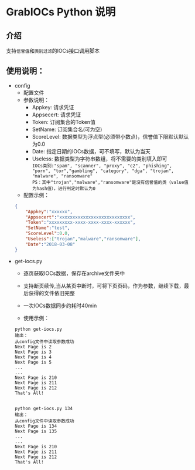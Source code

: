 # GrabIOCs Python 说明    
## 介绍   
支持`信誉值`和`类别过滤`的IOCs接口调用脚本

## 使用说明：
* config
    * 配置文件
    * 参数说明：
        * Appkey: 请求凭证
        * Appsecert: 请求凭证
        * Token: 订阅集合的Token值
        * SetName: 订阅集合名(可为空)
        * ScoreLevel: 数据类型为浮点型(必须带小数点)，信誉值下限默认默认为0.0
        * Date: 指定日期的IOCs数据，可不填写，默认为当天
        * Useless: 数据类型为字符串数组，将不需要的类别填入即可    
        `IOCs类别:"spam", "scanner", "proxy", "c2", "phishing", "porn", "tor","gambling", "category", "dga", "trojan", "malware", "ransomware"`   
        `PS：其中"trojan","malware","ransomware"是没有信誉值的类（value值为hash值），进行判定时默认为0`
    * 配置示例：
    ```json
    {
        "Appkey":"xxxxxx",
        "Appsecert":"xxxxxxxxxxxxxxxxxxxxxxxxxxx",
        "Token":"xxxxxxxxx-xxxx-xxxx-xxxx-xxxxxx",
        "SetName":"test",
        "ScoreLevel":0.0,
        "Useless":["trojan","malware","ransomware"],
        "Date":"2018-03-08"
    }
    ```
* get-iocs.py
    * 逐页获取IOCs数据，保存在archive文件夹中
    * 支持断页续传,当从某页中断时，可将下页页码，作为参数，继续下载，最后获得的文件依旧完整
    * 一次IOCs数据同步约耗时40min

    * 使用示例：
    ```shell
    python get-iocs.py
    输出：
    从config文件中读取参数成功
    Next Page is 2
    Next Page is 3
    Next Page is 4
    Next Page is 5
    ...
    ...
    Next Page is 210
    Next Page is 211
    Next Page is 212
    That's All!


    python get-iocs.py 134
    输出：
    从config文件中读取参数成功
    Next Page is 134
    Next Page is 135
    ...
    ...
    Next Page is 210
    Next Page is 211
    Next Page is 212
    That's All!

    ```


